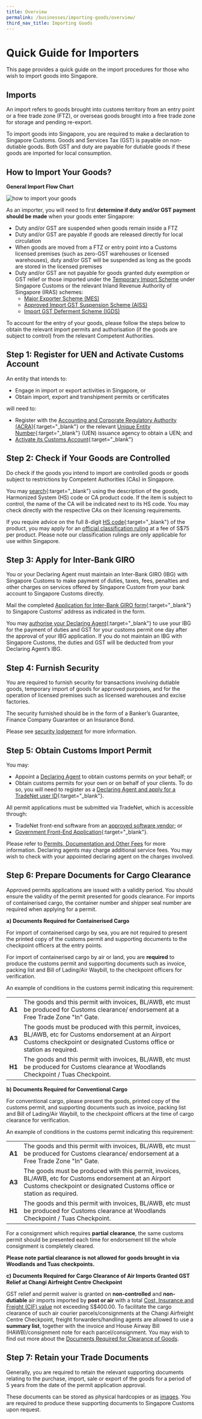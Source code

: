 ```yaml
---
title: Overview
permalink: /businesses/importing-goods/overview/
third_nav_title: Importing Goods
---
```

# Quick Guide for Importers

This page provides a quick guide on the import procedures for those who wish to import goods into Singapore.

## Imports

An import refers to goods brought into customs territory from an entry point or a free trade zone (FTZ), or overseas goods brought into a free trade zone for storage and pending re-export.

To import goods into Singapore, you are required to make a declaration to Singapore Customs. Goods and Services Tax (GST) is payable on non-dutiable goods. Both GST and duty are payable for dutiable goods if these goods are imported for local consumption.

## How to Import Your Goods?

**General Import Flow Chart**

![how to import your goods](/images/how-to-import-ur-goods.jpg)


As an importer, you will need to first  **determine if duty and/or GST payment should be made**  when your goods enter Singapore:

-   Duty and/or GST are suspended when goods remain inside a FTZ
-   Duty and/or GST are payable if goods are released directly for local circulation
-   When goods are moved from a FTZ or entry point into a Customs licensed premises (such as zero-GST warehouses or licensed warehouses), duty and/or GST will be suspended as long as the goods are stored in the licensed premises
-   Duty and/or GST are not payable for goods granted duty exemption or GST relief or those imported under the  [Temporary Import Scheme](/businesses/importing-goods/temporary-import-scheme) under Singapore Customs or the relevant Inland Revenue Authority of Singapore (IRAS) schemes:
    -   [Major Exporter Scheme (MES)](/businesses/customs-schemes-licences-framework/iras-schemes/major-exporter-scheme)
    -   [Approved Import GST Suspension Scheme (AISS)](/businesses/customs-schemes-licences-framework/iras-schemes/approved-import-gst-suspension-scheme)
    -   [Import GST Deferment Scheme (IGDS)](/businesses/customs-schemes-licences-framework/iras-schemes/import-gst-deferment-scheme-igds)

To account for the entry of your goods, please follow the steps below to obtain the relevant import permits and authorisation (if the goods are subject to control) from the relevant Competent Authorities.


## Step 1: Register for UEN and Activate Customs Account

An entity that intends to:

-   Engage in import or export activities in Singapore, or
-   Obtain import, export and transhipment permits or certificates

will need to:

-   Register with the  [Accounting and Corporate Regulatory Authority (ACRA)](http://www.acra.gov.sg/){:target="_blank"} or the relevant  [Unique Entity Number](http://www.uen.gov.sg/){:target="_blank"}   (UEN) issuance agency to obtain a UEN; and
-   [Activate its Customs Account](https://www.tradenet.gov.sg/TN41EFORM/tds/sp/splogin.do?action=init_acct){:target="_blank"} 

## Step 2: Check if Your Goods are Controlled
Do check if the goods you intend to import are controlled goods or goods subject to restrictions by Competent Authorities (CAs) in Singapore.

You may  [search](https://www.tradenet.gov.sg/tradenet/portlets/search/searchHSCA/searchInitHSCA.do){:target="_blank"} using the description of the goods, Harmonized System (HS) code or CA product code. If the item is subject to control, the name of the CA will be indicated next to its HS code. You may check directly with the respective CAs on their licensing requirements.

If you require advice on the full 8-digit  [HS code](https://www.tradenet.gov.sg/tradenet/portlets/search/searchHSCA/searchInitHSCA.do){:target="_blank"} of the product, you may apply for an  [official classification ruling](/files/businesses/SCA004-(2).doc)  at a fee of S$75 per product. Please note our classification rulings are only applicable for use within Singapore.

## Step 3: Apply for Inter-Bank GIRO
You or your Declaring Agent must maintain an Inter-Bank GIRO (IBG) with Singapore Customs to make payment of duties, taxes, fees, penalties and other charges on services offered by Singapore Custom from your bank account to Singapore Customs directly.

Mail the completed  [Application for Inter-Bank GIRO form]((https://go.gov.sg/customs-ibg-form)){:target="_blank"} to Singapore Customs’ address as indicated in the form.

You may  [authorise your Declaring Agent](https://www.tradenet.gov.sg/TN41EFORM/tdsui/authdeclaringagent/addanddelete.do?doAction=INITIALIZE&APPLICATION_ID=TXWP){:target="_blank"} to use your IBG for the payment of duties and GST for your customs permit one day after the approval of your IBG application. If you do not maintain an IBG with Singapore Customs, the duties and GST will be deducted from your Declaring Agent’s IBG.

## Step 4: Furnish Security
You are required to furnish security for transactions involving dutiable goods, temporary import of goods for approved purposes, and for the operation of licensed premises such as licensed warehouses and excise factories.

The security furnished should be in the form of a Banker’s Guarantee, Finance Company Guarantee or an Insurance Bond.

Please see [security lodgement](/businesses/new-traders-and-registration-services/registration-services/security-lodgement) for more information.

## Step 5: Obtain Customs Import Permit
You may:

-   Appoint a  [Declaring Agent](/businesses/business-resources/directories-of-service-providers/list-of-local-forwarding-agents)  to obtain customs permits on your behalf; or
-   Obtain customs permits for your own or on behalf of your clients. To do so, you will need to register as a  [Declaring Agent and apply for a TradeNet user ID](https://www.tradenet.gov.sg/TN41EFORM/tds/sp/splogin.do?action=init_acct){:target="_blank"}.

All permit applications must be submitted via TradeNet, which is accessible through:

-   TradeNet front-end software from an  [approved software vendor;](/businesses/national-single-window/overview/tradenet-solution-providers) or
-   [Government Front-End Application](https://www.tradenet.gov.sg/tradenet/login.portal){:target="_blank"}.

Please refer to [Permits, Documentation and Other Fees](https://www.customs.gov.sg/businesses/valuation-duties-taxes-fees/permits-documentation-and-other-fees/) for more information. Declaring agents may charge additional service fees. You may wish to check with your appointed declaring agent on the charges involved.

## Step 6: Prepare Documents for Cargo Clearance
Approved permits applications are issued with a validity period. You should ensure the validity of the permit presented for goods clearance. For imports of containerised cargo, the container number and shipper seal number are required when applying for a permit.

**a)** **Documents Required for Containerised Cargo**

For import of containerised cargo by sea, you are not required to present the printed copy of the customs permit and supporting documents to the checkpoint officers at the entry points.

For import of containerised cargo by air or land, you are  **required**  to produce the customs permit and supporting documents such as invoice, packing list and Bill of Lading/Air Waybill, to the checkpoint officers for verification.

An example of conditions in the customs permit indicating this requirement:

|  |  |
|--|--|
| **A1** | The goods and this permit with invoices, BL/AWB, etc must be produced for Customs clearance/ endorsement at a Free Trade Zone "In" Gate. |
|**A3**  | The goods must be produced with this permit, invoices, BL/AWB, etc for Customs endorsement at an Airport Customs checkpoint or designated Customs office or station as required. |
| **H1** | The goods and this permit with invoices, BL/AWB, etc must be produced for Customs clearance at Woodlands Checkpoint / Tuas Checkpoint. |

**b)** **Documents Required for Conventional Cargo**

For conventional cargo, please present the goods, printed copy of the customs permit, and supporting documents such as invoice, packing list and Bill of Lading/Air Waybill, to the checkpoint officers at the time of cargo clearance for verification.

An example of conditions in the customs permit indicating this requirement:

|  |  |
|--|--|
| **A1** | The goods and this permit with invoices, BL/AWB, etc must be produced for Customs clearance/ endorsement at a Free Trade Zone "In" Gate. |
|**A3**  | The goods must be produced with this permit, invoices, BL/AWB, etc for Customs endorsement at an Airport Customs checkpoint or designated Customs office or station as required. |
| **H1** | The goods and this permit with invoices, BL/AWB, etc must be produced for Customs clearance at Woodlands Checkpoint / Tuas Checkpoint. |

For a consignment which requires  **partial clearance**, the same customs permit should be presented each time for endorsement till the whole consignment is completely cleared.

**Please note partial clearance is not allowed for goods brought in via Woodlands and Tuas checkpoints.**

**c)** **Documents Required for Cargo Clearance of Air Imports Granted GST Relief at Changi Airfreight Centre Checkpoint** 

GST relief and permit waiver is granted on **non-controlled** and **non-dutiable** air imports imported by **post or air** with a total [Cost, Insurance and Freight (CIF) value](/businesses/valuation-duties-taxes-fees/establishing-customs-value-for-imports) not exceeding S$400.00. To facilitate the cargo clearance of such air courier parcels/consignments at the Changi Airfreight Centre Checkpoint, freight forwarders/handling agents are allowed to use a **summary list**, together with the invoice and House Airway Bill (HAWB)/consignment note for each parcel/consignment. You may wish to find out more about the [Documents Required for Clearance of Goods](/businesses/importing-goods/import-procedures/documents-for-clearance-of-goods).

## Step 7: Retain your Trade Documents
Generally, you are required to retain the relevant supporting documents relating to the purchase, import, sale or export of the goods for a period of 5 years from the date of the permit application approval.

These documents can be stored as physical hardcopies or as  [images](/files/businesses/customs-guide-on-keeping-and-maintaining-records-in-image-system.pdf). You are required to produce these supporting documents to Singapore Customs upon request.